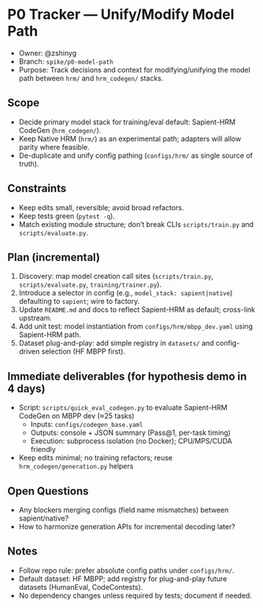 # P0 Tracker — Unify/Modify Model Path

- Owner: @zshinyg
- Branch: `spike/p0-model-path`
- Purpose: Track decisions and context for modifying/unifying the model path between `hrm/` and `hrm_codegen/` stacks.

## Scope
- Decide primary model stack for training/eval default: Sapient-HRM CodeGen (`hrm_codegen/`).
- Keep Native HRM (`hrm/`) as an experimental path; adapters will allow parity where feasible.
- De-duplicate and unify config pathing (`configs/hrm/` as single source of truth).

## Constraints
- Keep edits small, reversible; avoid broad refactors.
- Keep tests green (`pytest -q`).
- Match existing module structure; don’t break CLIs `scripts/train.py` and `scripts/evaluate.py`.

## Plan (incremental)
1) Discovery: map model creation call sites (`scripts/train.py`, `scripts/evaluate.py`, `training/trainer.py`).
2) Introduce a selector in config (e.g., `model_stack: sapient|native`) defaulting to `sapient`; wire to factory.
3) Update `README.md` and docs to reflect Sapient-HRM as default; cross-link upstream.
4) Add unit test: model instantiation from `configs/hrm/mbpp_dev.yaml` using Sapient-HRM path.
5) Dataset plug-and-play: add simple registry in `datasets/` and config-driven selection (HF MBPP first).

## Immediate deliverables (for hypothesis demo in 4 days)
- Script: `scripts/quick_eval_codegen.py` to evaluate Sapient-HRM CodeGen on MBPP dev (≈25 tasks)
  - Inputs: `configs/codegen_base.yaml`
  - Outputs: console + JSON summary (Pass@1, per-task timing)
  - Execution: subprocess isolation (no Docker); CPU/MPS/CUDA friendly
- Keep edits minimal; no training refactors; reuse `hrm_codegen/generation.py` helpers

## Open Questions
- Any blockers merging configs (field name mismatches) between sapient/native?
- How to harmonize generation APIs for incremental decoding later?

## Notes
- Follow repo rule: prefer absolute config paths under `configs/hrm/`.
- Default dataset: HF MBPP; add registry for plug-and-play future datasets (HumanEval, CodeContests).
- No dependency changes unless required by tests; document if needed.